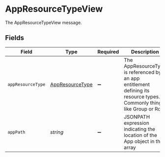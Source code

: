 # AppResourceTypeView

The AppResourceTypeView message.


## Fields

| Field                                                                                                                    | Type                                                                                                                     | Required                                                                                                                 | Description                                                                                                              |
| ------------------------------------------------------------------------------------------------------------------------ | ------------------------------------------------------------------------------------------------------------------------ | ------------------------------------------------------------------------------------------------------------------------ | ------------------------------------------------------------------------------------------------------------------------ |
| `appResourceType`                                                                                                        | [AppResourceType](../../models/shared/appresourcetype.md)                                                                | :heavy_minus_sign:                                                                                                       | The AppResourceType is referenced by an app entitlement defining its resource types. Commonly things like Group or Role. |
| `appPath`                                                                                                                | *string*                                                                                                                 | :heavy_minus_sign:                                                                                                       | JSONPATH expression indicating the location of the App object in the  array                                              |